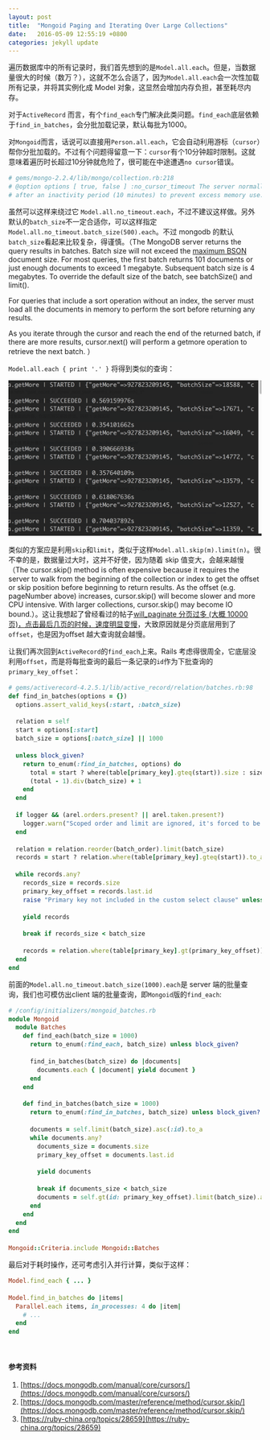 ```yaml
---
layout: post
title:  "Mongoid Paging and Iterating Over Large Collections"
date:   2016-05-09 12:55:19 +0800
categories: jekyll update
---
```


遍历数据库中的所有记录时，我们首先想到的是`Model.all.each`。但是，当数据量很大的时候（数万？），这就不怎么合适了，因为`Model.all.each`会一次性加载所有记录，并将其实例化成 Model 对象，这显然会增加内存负担，甚至耗尽内存。

对于`ActiveRecord` 而言，有个`find_each`专门解决此类问题。`find_each`底层依赖于`find_in_batches`，会分批加载记录，默认每批为1000。

对`Mongoid`而言，话说可以直接用`Person.all.each`，它会自动利用游标（`cursor`）帮你分批加载的。不过有个问题得留意一下：`cursor`有个10分钟超时限制。这就意味着遍历时长超过10分钟就危险了，很可能在中途遭遇`no cursor`错误。

```ruby
# gems/mongo-2.2.4/lib/mongo/collection.rb:218
# @option options [ true, false ] :no_cursor_timeout The server normally times out idle cursors 
# after an inactivity period (10 minutes) to prevent excess memory use. Set this option to prevent that.
```
虽然可以这样来绕过它 `Model.all.no_timeout.each`，不过不建议这样做。另外默认的`batch_size`不一定合适你，可以这样指定`Model.all.no_timeout.batch_size(500).each`。不过 mongodb 的默认`batch_size`看起来比较复杂，得谨慎。（The MongoDB server returns the query results in batches. Batch size will not exceed the [maximum BSON](https://docs.mongodb.com/manual/reference/limits/#limit-bson-document-size) document size. For most queries, the first batch returns 101 documents or just enough documents to exceed 1 megabyte. Subsequent batch size is 4 megabytes. To override the default size of the batch, see batchSize() and limit().

For queries that include a sort operation without an index, the server must load all the documents in memory to perform the sort before returning any results.

As you iterate through the cursor and reach the end of the returned batch, if there are more results, cursor.next() will perform a getmore operation to retrieve the next batch. ）

`Model.all.each { print '.' }` 将得到类似的查询：

![mongodb_batch_size](/images/mongodb_batch_size.png)

类似的方案应是利用`skip`和`limit`，类似于这样`Model.all.skip(m).limit(n)`。很不幸的是，数据量过大时，这并不好使，因为随着 skip 值变大，会越来越慢（The cursor.skip() method is often expensive because it requires the server to walk from the beginning of the collection or index to get the offset or skip position before beginning to return results. As the offset (e.g. pageNumber above) increases, cursor.skip() will become slower and more CPU intensive. With larger collections, cursor.skip() may become IO bound.）。这让我想起了曾经看过的帖子[will_paginate 分页过多 (大概 10000 页)，点击最后几页的时候，速度明显变慢](https://ruby-china.org/topics/28659)，大致原因就是分页底层用到了`offset`，也是因为offset 越大查询就会越慢。

让我们再次回到`ActiveRecord`的`find_each`上来。Rails 考虑得很周全，它底层没利用`offset`，而是将每批查询的最后一条记录的`id`作为下批查询的`primary_key_offset`：

```ruby
# gems/activerecord-4.2.5.1/lib/active_record/relation/batches.rb:98
def find_in_batches(options = {})
  options.assert_valid_keys(:start, :batch_size)

  relation = self
  start = options[:start]
  batch_size = options[:batch_size] || 1000

  unless block_given?
    return to_enum(:find_in_batches, options) do
      total = start ? where(table[primary_key].gteq(start)).size : size
      (total - 1).div(batch_size) + 1
    end
  end

  if logger && (arel.orders.present? || arel.taken.present?)
    logger.warn("Scoped order and limit are ignored, it's forced to be batch order and batch size")
  end

  relation = relation.reorder(batch_order).limit(batch_size)
  records = start ? relation.where(table[primary_key].gteq(start)).to_a : relation.to_a

  while records.any?
    records_size = records.size
    primary_key_offset = records.last.id
    raise "Primary key not included in the custom select clause" unless primary_key_offset

    yield records

    break if records_size < batch_size

    records = relation.where(table[primary_key].gt(primary_key_offset)).to_a
  end
end
```
前面的`Model.all.no_timeout.batch_size(1000).each`是 server 端的批量查询，我们也可模仿出client 端的批量查询，即`Mongoid`版的`find_each`:

```ruby
# /config/initializers/mongoid_batches.rb
module Mongoid
  module Batches
    def find_each(batch_size = 1000)
      return to_enum(:find_each, batch_size) unless block_given?

      find_in_batches(batch_size) do |documents|
        documents.each { |document| yield document }
      end
    end

    def find_in_batches(batch_size = 1000)
      return to_enum(:find_in_batches, batch_size) unless block_given?

      documents = self.limit(batch_size).asc(:id).to_a
      while documents.any?
        documents_size = documents.size
        primary_key_offset = documents.last.id

        yield documents

        break if documents_size < batch_size
        documents = self.gt(id: primary_key_offset).limit(batch_size).asc(:id).to_a
      end
    end
  end
end

Mongoid::Criteria.include Mongoid::Batches
```

最后对于耗时操作，还可考虑引入并行计算，类似于这样：

```ruby
Model.find_each { ... }

Model.find_in_batches do |items|
  Parallel.each items, in_processes: 4 do |item|
    # ...
  end
end
```
 
#### 参考资料

1. [https://docs.mongodb.com/manual/core/cursors/](https://docs.mongodb.com/manual/core/cursors/)
2. [https://docs.mongodb.com/master/reference/method/cursor.skip/](https://docs.mongodb.com/master/reference/method/cursor.skip/)
3. [https://ruby-china.org/topics/28659](https://ruby-china.org/topics/28659)
